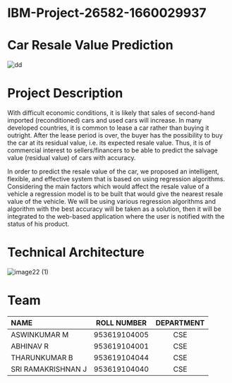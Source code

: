 # IBM-Project-26582-1660029937

# Car Resale Value Prediction
![dd](https://user-images.githubusercontent.com/90683347/203244709-a31a2d9e-52a9-47bd-b971-55a9d37eae6d.jpg)

# Project Description

With difficult economic conditions, it is likely that sales of second-hand imported (reconditioned) cars and used cars will increase. In many developed countries, it is common to lease a car rather than buying it outright. After the lease period is over, the buyer has the possibility to buy the car at its residual value, i.e. its expected resale value. Thus, it is of commercial interest to sellers/financers to be able to predict the salvage value (residual value) of cars with accuracy.

In order to predict the resale value of the car, we proposed an intelligent, flexible, and effective system that is based on using regression algorithms. Considering the main factors which would affect the resale value of a vehicle a regression model is to be built that would give the nearest resale value of the vehicle. We will be using various regression algorithms and algorithm with the best accuracy will be taken as a solution, then it will be integrated to the web-based application where the user is notified with the status of his product.

# Technical Architecture

![image22 (1)](https://user-images.githubusercontent.com/90683347/203245690-ea73f29a-0502-44a2-ad2f-71418286910d.png)

# Team

| NAME | ROLL NUMBER | DEPARTMENT |
| :---         |     :---:      |          :---: |
| ASWINKUMAR M   | 953619104005     | CSE    |
| ABHINAV R     | 953619104001       | CSE      |
| THARUNKUMAR B   | 953619104044     | CSE    |
| SRI RAMAKRISHNAN J     | 953619104040       | CSE      |
